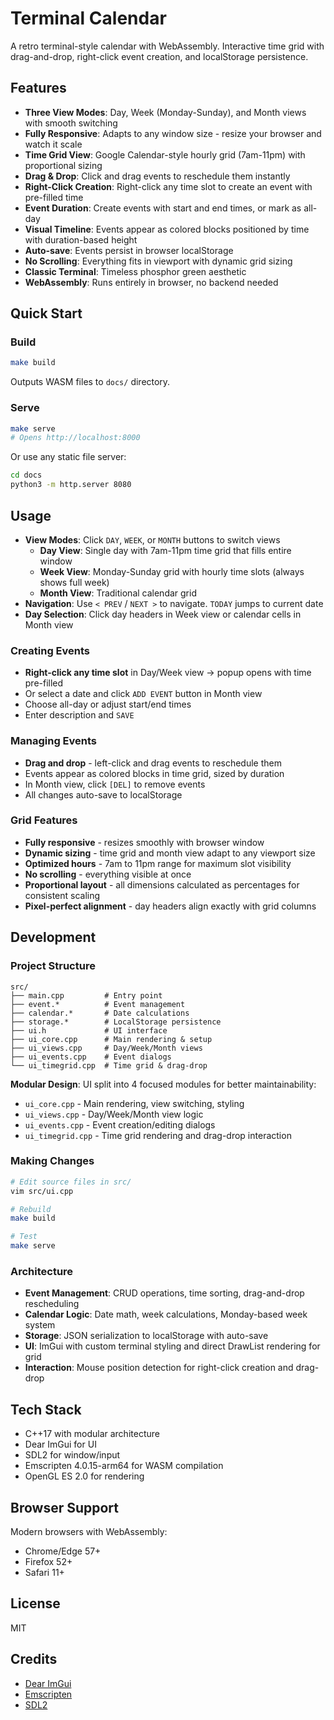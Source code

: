 # Terminal Calendar

A retro terminal-style calendar with WebAssembly. Interactive time grid with drag-and-drop, right-click event creation, and localStorage persistence.

## Features

- **Three View Modes**: Day, Week (Monday-Sunday), and Month views with smooth switching
- **Fully Responsive**: Adapts to any window size - resize your browser and watch it scale
- **Time Grid View**: Google Calendar-style hourly grid (7am-11pm) with proportional sizing
- **Drag & Drop**: Click and drag events to reschedule them instantly
- **Right-Click Creation**: Right-click any time slot to create an event with pre-filled time
- **Event Duration**: Create events with start and end times, or mark as all-day
- **Visual Timeline**: Events appear as colored blocks positioned by time with duration-based height
- **Auto-save**: Events persist in browser localStorage
- **No Scrolling**: Everything fits in viewport with dynamic grid sizing
- **Classic Terminal**: Timeless phosphor green aesthetic
- **WebAssembly**: Runs entirely in browser, no backend needed

## Quick Start

### Build

```bash
make build
```

Outputs WASM files to `docs/` directory.

### Serve

```bash
make serve
# Opens http://localhost:8000
```

Or use any static file server:
```bash
cd docs
python3 -m http.server 8080
```

## Usage

- **View Modes**: Click `DAY`, `WEEK`, or `MONTH` buttons to switch views
  - **Day View**: Single day with 7am-11pm time grid that fills entire window
  - **Week View**: Monday-Sunday grid with hourly time slots (always shows full week)
  - **Month View**: Traditional calendar grid
- **Navigation**: Use `< PREV` / `NEXT >` to navigate. `TODAY` jumps to current date
- **Day Selection**: Click day headers in Week view or calendar cells in Month view

### Creating Events

- **Right-click any time slot** in Day/Week view → popup opens with time pre-filled
- Or select a date and click `ADD EVENT` button in Month view
- Choose all-day or adjust start/end times
- Enter description and `SAVE`

### Managing Events

- **Drag and drop** - left-click and drag events to reschedule them
- Events appear as colored blocks in time grid, sized by duration
- In Month view, click `[DEL]` to remove events
- All changes auto-save to localStorage

### Grid Features

- **Fully responsive** - resizes smoothly with browser window
- **Dynamic sizing** - time grid and month view adapt to any viewport size
- **Optimized hours** - 7am to 11pm range for maximum slot visibility
- **No scrolling** - everything visible at once
- **Proportional layout** - all dimensions calculated as percentages for consistent scaling
- **Pixel-perfect alignment** - day headers align exactly with grid columns

## Development

### Project Structure

```
src/
├── main.cpp         # Entry point
├── event.*          # Event management
├── calendar.*       # Date calculations
├── storage.*        # LocalStorage persistence
├── ui.h             # UI interface
├── ui_core.cpp      # Main rendering & setup
├── ui_views.cpp     # Day/Week/Month views
├── ui_events.cpp    # Event dialogs
└── ui_timegrid.cpp  # Time grid & drag-drop
```

**Modular Design**: UI split into 4 focused modules for better maintainability:
- `ui_core.cpp` - Main rendering, view switching, styling
- `ui_views.cpp` - Day/Week/Month view logic
- `ui_events.cpp` - Event creation/editing dialogs
- `ui_timegrid.cpp` - Time grid rendering and drag-drop interaction

### Making Changes

```bash
# Edit source files in src/
vim src/ui.cpp

# Rebuild
make build

# Test
make serve
```

### Architecture

- **Event Management**: CRUD operations, time sorting, drag-and-drop rescheduling
- **Calendar Logic**: Date math, week calculations, Monday-based week system
- **Storage**: JSON serialization to localStorage with auto-save
- **UI**: ImGui with custom terminal styling and direct DrawList rendering for grid
- **Interaction**: Mouse position detection for right-click creation and drag-drop

## Tech Stack

- C++17 with modular architecture
- Dear ImGui for UI
- SDL2 for window/input
- Emscripten 4.0.15-arm64 for WASM compilation
- OpenGL ES 2.0 for rendering

## Browser Support

Modern browsers with WebAssembly:
- Chrome/Edge 57+
- Firefox 52+
- Safari 11+

## License

MIT

## Credits

- [Dear ImGui](https://github.com/ocornut/imgui)
- [Emscripten](https://emscripten.org/)
- [SDL2](https://www.libsdl.org/)
